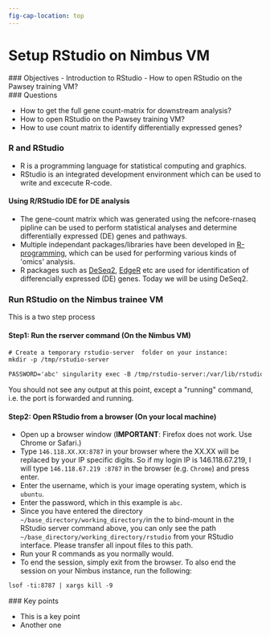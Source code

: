 ```yaml
---
fig-cap-location: top
---
```



# Setup RStudio on Nimbus VM

<div class="objectives">  
### Objectives
- Introduction to RStudio
- How to open RStudio on the Pawsey training VM?
</div>  

<div class="questions">  
### Questions

- How to get the full gene count-matrix for downstream analysis?
- How to open RStudio on the Pawsey training VM?
- How to use count matrix to identify differentially expressed genes?
</div>  

### R and RStudio
- R is a programming language for statistical computing and graphics.
- RStudio is an integrated development environment which can be used to write and excecute R-code.


#### Using R/RStudio IDE for DE analysis
- The gene-count matrix which was generated using the nefcore-rnaseq pipline can be used to perform statistical analyses and determine differentially expressed (DE) genes and pathways.
- Multiple independant packages/libraries have been developed in [R-programming](https://www.r-project.org/), which can be used for performing various kinds of 'omics' analysis. 
- R packages such as [DeSeq2](https://bioconductor.org/packages/release/bioc/html/DESeq2.html), [EdgeR](https://bioconductor.org/packages/release/bioc/html/edgeR.html) etc are used for identification of differencially expressed (DE) genes. Today we will be using DeSeq2.


### Run RStudio on the Nimbus trainee VM
This is a two step process

#### Step1: Run the rserver command (On the Nimbus VM)

```default
# Create a temporary rstudio-server  folder on your instance:
mkdir -p /tmp/rstudio-server

PASSWORD='abc' singularity exec -B /tmp/rstudio-server:/var/lib/rstudio-server -B /tmp/rstudio-server:/var/run/rstudio-server -B ~/base_directory/working_directory:/home /cvmfs/containers.biocommons.aarnet.edu.au/r/n/rnaseq_rstudio.sif rserver --auth-none=0 --auth-pam-helper-path=pam-helper --server-user ubuntu
```

You should not see any output at this point, except a "running" command, i.e. the port is forwarded and running.

#### Step2: Open RStudio from a browser (On your local machine)
- Open up a browser window (__IMPORTANT__: Firefox does not work. Use Chrome or Safari.)
- Type `146.118.XX.XX:8787` in your browser where the XX.XX will be replaced by your IP specific digits. So if my login IP is 146.118.67.219, I will type `146.118.67.219 :8787` in the browser (e.g. `Chrome`) and press enter.
- Enter the username, which is your image operating system, which is `ubuntu`.
- Enter the password, which in this example is `abc`.
- Since you have entered the directory `~/base_directory/working_directory/`in the to bind-mount in the RStudio server command above, you can only see the path `~/base_directory/working_directory/rstudio` from your RStudio interface. Please transfer all inpout files to this path. 
- Run your R commands as you normally would. 
- To end the session, simply exit from the browser. To also end the session on your Nimbus instance, run the following: 

```default
lsof -ti:8787 | xargs kill -9
```

<div class="keypoints">
### Key points

- This is a key point
- Another one
</div>